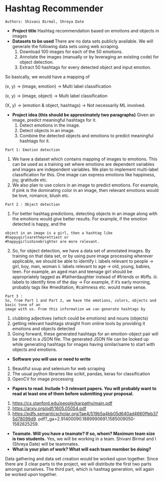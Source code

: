# Hashtag Recommender

```
Authors: Shivani Birmal, Shreya Date
```
- **Project title**
    Hashtag recommendation based on emotions and objects in images
- **Datasets to be used**
    There are no data sets publicly available.
    We will generate the following data sets using web scraping.
    1. Download 100 images for each of the 50 emotions.
    2. Annotate the images (manually or by leveraging an existing code) for object detection.
    3. Extract 50 hashtags for every detected object and input emotion.

So basically, we would have a mapping of

(x, y) → (image, emotion) → Multi label classification

(x, y) → (image, object) → Multi label classification

(X, y) → (emotion & object, hashtags) → Not necessarily ML involved.

- **Project idea (this should be approximately two paragraphs)**
    Given an image, predict meaningful hashtags for it.
    1. Detect emotions in the image.
    2. Detect objects in an image.
    3. Combine the detected objects and emotions to predict meaningful hashtags for it.

```
Part 1: Emotion detection
```
1. We have a dataset which contains mapping of images to emotions. This can be used
    as a training set where emotions are dependent variables and images are
    independent variables. We plan to implement multi-label classification for this. One
    image can express emotions like happiness, joy, gratitude etc.
2. We also plan to use colors in an image to predict emotions. For example, if pink is the
    dominating color in an image, then relevant emotions would be love, romance, blush
    etc.

```
Part 2 : Object detection
```
1. For better hashtag predictions, detecting objects in an image along with the emotions
    would give better results. For example, if the emotion detected is happy, and the


```
object in an image is a girl, then a hashtag like #happygirlsaretheprettiest or
#happygirlsshinebrighter are more relevant.
```
2. So, for object detection, we have a data set of annotated images. By training on that
    data set, or by using pure image processing wherever applicable, we should be able
    to identify
       i. labels relevant to people → girl, boy, man, woman
ii. labels relevant to age → old, young, babies, teen. For example, an aged man
and teenage girl should be appropriately tagged as #fatherdaughter instead of
#friends or #bffs.
iii. labels to identify time of the day → For example, if it’s early morning, probably
tags like #meditation, #calmness etc. would make sense.

```
Part 3 :
So, from Part 1 and Part 2, we have the emotions, colors, objects and basic tone of an
image with us. From this information we can generate hashtags by
```
1. clubbing adjectives (which could be emotions) and nouns (objects)
2. getting relevant hashtags straight from online tools by providing it emotions and
    objects detected
3. Going forward, these generated hashtags for an emotion-object pair will be stored in
    a JSON file. The generated JSON file can be looked up while generating hashtags for
    images having similar/same to start with objects and emotions.
- **Software you will use or need to write**
1. Beautiful soup and selenium for web scraping
2. The usual python libraries like scikit, pandas, keras for classification
3. OpenCV for image processing
- **Papers to read. Include 1-3 relevant papers. You will probably want to read at least
one of them before submitting your proposal.**
1. https://cs.stanford.edu/people/karpathy/main.pdf
2. https://arxiv.org/pdf/1605.05054.pdf
3. https://pdfs.semanticscholar.org/1ae4/519b5a4bb05d640ad4660ffeb375d78099d9.
pdf?_ga=2.91400090.1889990691.1585009050-1582625259.
- **Teamate. Will you have a teamate? If so, whom? Maximum team size is two students.**
Yes, we will be working in a team. Shivani Birmal and I (Shreya Date) will be teammates.
- **What is your plan of work? What will each team member be doing?**


Data gathering and data set creation would be worked upon together. Since there are 3
clear parts to the project, we will distribute the first two parts amongst ourselves. The
third part, which is hashtag generation, will again be worked upon together.


